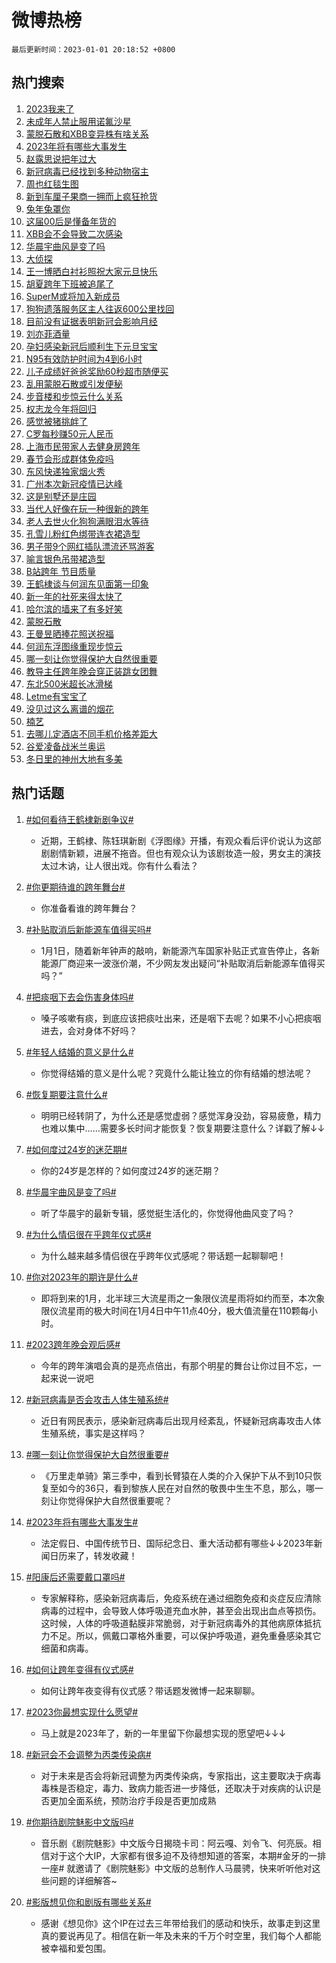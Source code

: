 # 微博热榜

`最后更新时间：2023-01-01 20:18:52 +0800`

## 热门搜索

1. [2023我来了](https://m.weibo.cn/search?containerid=100103type%3D1%26t%3D10%26q%3D%232023%E6%88%91%E6%9D%A5%E4%BA%86%23&stream_entry_id=51&isnewpage=1&extparam=seat%3D1%26pos%3D0%26dgr%3D0%26filter_type%3Drealtimehot%26c_type%3D51%26cate%3D10103%26display_time%3D1672575530%26pre_seqid%3D1672575530968025054607&luicode=10000011&lfid=106003type%253D25%2526t%253D3%2526disable_hot%253D1%2526filter_type%253Drealtimehot)
1. [未成年人禁止服用诺氟沙星](https://m.weibo.cn/search?containerid=100103type%3D1%26t%3D10%26q%3D%23%E6%9C%AA%E6%88%90%E5%B9%B4%E4%BA%BA%E7%A6%81%E6%AD%A2%E6%9C%8D%E7%94%A8%E8%AF%BA%E6%B0%9F%E6%B2%99%E6%98%9F%23&stream_entry_id=31&isnewpage=1&extparam=seat%3D1%26lcate%3D5001%26pos%3D0%26band_rank%3D1%26flag%3D1%26dgr%3D0%26q%3D%2523%25E6%259C%25AA%25E6%2588%2590%25E5%25B9%25B4%25E4%25BA%25BA%25E7%25A6%2581%25E6%25AD%25A2%25E6%259C%258D%25E7%2594%25A8%25E8%25AF%25BA%25E6%25B0%259F%25E6%25B2%2599%25E6%2598%259F%2523%26cate%3D5001%26stream_entry_id%3D31%26filter_type%3Drealtimehot%26realpos%3D1%26c_type%3D31%26display_time%3D1672575530%26pre_seqid%3D1672575530968025054607&luicode=10000011&lfid=106003type%253D25%2526t%253D3%2526disable_hot%253D1%2526filter_type%253Drealtimehot)
1. [蒙脱石散和XBB变异株有啥关系](https://m.weibo.cn/search?containerid=100103type%3D1%26t%3D10%26q%3D%23%E8%92%99%E8%84%B1%E7%9F%B3%E6%95%A3%E5%92%8CXBB%E5%8F%98%E5%BC%82%E6%A0%AA%E6%9C%89%E5%95%A5%E5%85%B3%E7%B3%BB%23&stream_entry_id=31&isnewpage=1&extparam=seat%3D1%26lcate%3D5001%26pos%3D1%26band_rank%3D2%26flag%3D1%26dgr%3D0%26q%3D%2523%25E8%2592%2599%25E8%2584%25B1%25E7%259F%25B3%25E6%2595%25A3%25E5%2592%258CXBB%25E5%258F%2598%25E5%25BC%2582%25E6%25A0%25AA%25E6%259C%2589%25E5%2595%25A5%25E5%2585%25B3%25E7%25B3%25BB%2523%26cate%3D5001%26stream_entry_id%3D31%26filter_type%3Drealtimehot%26realpos%3D2%26c_type%3D31%26display_time%3D1672575530%26pre_seqid%3D1672575530968025054607&luicode=10000011&lfid=106003type%253D25%2526t%253D3%2526disable_hot%253D1%2526filter_type%253Drealtimehot)
1. [2023年将有哪些大事发生](https://m.weibo.cn/search?containerid=100103type%3D1%26t%3D10%26q%3D%232023%E5%B9%B4%E5%B0%86%E6%9C%89%E5%93%AA%E4%BA%9B%E5%A4%A7%E4%BA%8B%E5%8F%91%E7%94%9F%23&stream_entry_id=31&isnewpage=1&extparam=seat%3D1%26lcate%3D5001%26pos%3D2%26band_rank%3D3%26flag%3D0%26dgr%3D0%26q%3D%25232023%25E5%25B9%25B4%25E5%25B0%2586%25E6%259C%2589%25E5%2593%25AA%25E4%25BA%259B%25E5%25A4%25A7%25E4%25BA%258B%25E5%258F%2591%25E7%2594%259F%2523%26cate%3D5001%26stream_entry_id%3D31%26filter_type%3Drealtimehot%26realpos%3D3%26c_type%3D31%26display_time%3D1672575530%26pre_seqid%3D1672575530968025054607&luicode=10000011&lfid=106003type%253D25%2526t%253D3%2526disable_hot%253D1%2526filter_type%253Drealtimehot)
1. [赵露思说把年过大](https://m.weibo.cn/search?containerid=100103type%3D1%26t%3D10%26q%3D%23%E8%B5%B5%E9%9C%B2%E6%80%9D%E8%AF%B4%E6%8A%8A%E5%B9%B4%E8%BF%87%E5%A4%A7%23&stream_entry_id=31&isnewpage=1&extparam=seat%3D1%26lcate%3D5001%26pos%3D3%26band_rank%3D4%26dgr%3D0%26adid%3D176425%26topic_ad%3D1%26q%3D%2523%25E8%25B5%25B5%25E9%259C%25B2%25E6%2580%259D%25E8%25AF%25B4%25E6%258A%258A%25E5%25B9%25B4%25E8%25BF%2587%25E5%25A4%25A7%2523%26cate%3D5001%26stream_entry_id%3D31%26filter_type%3Drealtimehot%26c_type%3D31%26display_time%3D1672575530%26pre_seqid%3D1672575530968025054607&luicode=10000011&lfid=106003type%253D25%2526t%253D3%2526disable_hot%253D1%2526filter_type%253Drealtimehot)
1. [新冠病毒已经找到多种动物宿主](https://m.weibo.cn/search?containerid=100103type%3D1%26t%3D10%26q%3D%23%E6%96%B0%E5%86%A0%E7%97%85%E6%AF%92%E5%B7%B2%E7%BB%8F%E6%89%BE%E5%88%B0%E5%A4%9A%E7%A7%8D%E5%8A%A8%E7%89%A9%E5%AE%BF%E4%B8%BB%23&stream_entry_id=31&isnewpage=1&extparam=seat%3D1%26lcate%3D5001%26pos%3D4%26band_rank%3D4%26flag%3D2%26dgr%3D0%26q%3D%2523%25E6%2596%25B0%25E5%2586%25A0%25E7%2597%2585%25E6%25AF%2592%25E5%25B7%25B2%25E7%25BB%258F%25E6%2589%25BE%25E5%2588%25B0%25E5%25A4%259A%25E7%25A7%258D%25E5%258A%25A8%25E7%2589%25A9%25E5%25AE%25BF%25E4%25B8%25BB%2523%26cate%3D5001%26stream_entry_id%3D31%26filter_type%3Drealtimehot%26realpos%3D4%26c_type%3D31%26display_time%3D1672575530%26pre_seqid%3D1672575530968025054607&luicode=10000011&lfid=106003type%253D25%2526t%253D3%2526disable_hot%253D1%2526filter_type%253Drealtimehot)
1. [周也红毯生图](https://m.weibo.cn/search?containerid=100103type%3D1%26t%3D10%26q%3D%23%E5%91%A8%E4%B9%9F%E7%BA%A2%E6%AF%AF%E7%94%9F%E5%9B%BE%23&stream_entry_id=31&isnewpage=1&extparam=seat%3D1%26lcate%3D5001%26pos%3D5%26band_rank%3D5%26flag%3D1%26dgr%3D0%26q%3D%2523%25E5%2591%25A8%25E4%25B9%259F%25E7%25BA%25A2%25E6%25AF%25AF%25E7%2594%259F%25E5%259B%25BE%2523%26cate%3D5001%26stream_entry_id%3D31%26filter_type%3Drealtimehot%26realpos%3D5%26c_type%3D31%26display_time%3D1672575530%26pre_seqid%3D1672575530968025054607&luicode=10000011&lfid=106003type%253D25%2526t%253D3%2526disable_hot%253D1%2526filter_type%253Drealtimehot)
1. [新到车厘子果商一拥而上疯狂抢货](https://m.weibo.cn/search?containerid=100103type%3D1%26t%3D10%26q%3D%23%E6%96%B0%E5%88%B0%E8%BD%A6%E5%8E%98%E5%AD%90%E6%9E%9C%E5%95%86%E4%B8%80%E6%8B%A5%E8%80%8C%E4%B8%8A%E7%96%AF%E7%8B%82%E6%8A%A2%E8%B4%A7%23&stream_entry_id=31&isnewpage=1&extparam=seat%3D1%26lcate%3D5001%26pos%3D6%26band_rank%3D6%26flag%3D1%26dgr%3D0%26q%3D%2523%25E6%2596%25B0%25E5%2588%25B0%25E8%25BD%25A6%25E5%258E%2598%25E5%25AD%2590%25E6%259E%259C%25E5%2595%2586%25E4%25B8%2580%25E6%258B%25A5%25E8%2580%258C%25E4%25B8%258A%25E7%2596%25AF%25E7%258B%2582%25E6%258A%25A2%25E8%25B4%25A7%2523%26cate%3D5001%26stream_entry_id%3D31%26filter_type%3Drealtimehot%26realpos%3D6%26c_type%3D31%26display_time%3D1672575530%26pre_seqid%3D1672575530968025054607&luicode=10000011&lfid=106003type%253D25%2526t%253D3%2526disable_hot%253D1%2526filter_type%253Drealtimehot)
1. [兔年兔罩你](https://m.weibo.cn/search?containerid=100103type%3D1%26t%3D10%26q%3D%23%E5%85%94%E5%B9%B4%E5%85%94%E7%BD%A9%E4%BD%A0%23&stream_entry_id=31&isnewpage=1&extparam=seat%3D1%26lcate%3D5001%26pos%3D7%26band_rank%3D7%26dgr%3D0%26adid%3D177046%26topic_ad%3D1%26q%3D%2523%25E5%2585%2594%25E5%25B9%25B4%25E5%2585%2594%25E7%25BD%25A9%25E4%25BD%25A0%2523%26cate%3D5001%26stream_entry_id%3D31%26filter_type%3Drealtimehot%26c_type%3D31%26display_time%3D1672575530%26pre_seqid%3D1672575530968025054607&luicode=10000011&lfid=106003type%253D25%2526t%253D3%2526disable_hot%253D1%2526filter_type%253Drealtimehot)
1. [这届00后是懂备年货的](https://m.weibo.cn/search?containerid=100103type%3D1%26t%3D10%26q%3D%23%E8%BF%99%E5%B1%8A00%E5%90%8E%E6%98%AF%E6%87%82%E5%A4%87%E5%B9%B4%E8%B4%A7%E7%9A%84%23&stream_entry_id=31&isnewpage=1&extparam=seat%3D1%26lcate%3D5001%26pos%3D8%26band_rank%3D7%26flag%3D1%26dgr%3D0%26q%3D%2523%25E8%25BF%2599%25E5%25B1%258A00%25E5%2590%258E%25E6%2598%25AF%25E6%2587%2582%25E5%25A4%2587%25E5%25B9%25B4%25E8%25B4%25A7%25E7%259A%2584%2523%26cate%3D5001%26stream_entry_id%3D31%26filter_type%3Drealtimehot%26realpos%3D7%26c_type%3D31%26display_time%3D1672575530%26pre_seqid%3D1672575530968025054607&luicode=10000011&lfid=106003type%253D25%2526t%253D3%2526disable_hot%253D1%2526filter_type%253Drealtimehot)
1. [XBB会不会导致二次感染](https://m.weibo.cn/search?containerid=100103type%3D1%26t%3D10%26q%3D%23XBB%E4%BC%9A%E4%B8%8D%E4%BC%9A%E5%AF%BC%E8%87%B4%E4%BA%8C%E6%AC%A1%E6%84%9F%E6%9F%93%23&stream_entry_id=31&isnewpage=1&extparam=seat%3D1%26lcate%3D5001%26pos%3D9%26band_rank%3D8%26flag%3D0%26dgr%3D0%26q%3D%2523XBB%25E4%25BC%259A%25E4%25B8%258D%25E4%25BC%259A%25E5%25AF%25BC%25E8%2587%25B4%25E4%25BA%258C%25E6%25AC%25A1%25E6%2584%259F%25E6%259F%2593%2523%26cate%3D5001%26stream_entry_id%3D31%26filter_type%3Drealtimehot%26realpos%3D8%26c_type%3D31%26display_time%3D1672575530%26pre_seqid%3D1672575530968025054607&luicode=10000011&lfid=106003type%253D25%2526t%253D3%2526disable_hot%253D1%2526filter_type%253Drealtimehot)
1. [华晨宇曲风是变了吗](https://m.weibo.cn/search?containerid=100103type%3D1%26t%3D10%26q%3D%23%E5%8D%8E%E6%99%A8%E5%AE%87%E6%9B%B2%E9%A3%8E%E6%98%AF%E5%8F%98%E4%BA%86%E5%90%97%23&stream_entry_id=31&isnewpage=1&extparam=seat%3D1%26lcate%3D5001%26pos%3D10%26band_rank%3D9%26flag%3D16%26dgr%3D0%26q%3D%2523%25E5%258D%258E%25E6%2599%25A8%25E5%25AE%2587%25E6%259B%25B2%25E9%25A3%258E%25E6%2598%25AF%25E5%258F%2598%25E4%25BA%2586%25E5%2590%2597%2523%26cate%3D5001%26stream_entry_id%3D31%26filter_type%3Drealtimehot%26realpos%3D9%26c_type%3D31%26display_time%3D1672575530%26pre_seqid%3D1672575530968025054607&luicode=10000011&lfid=106003type%253D25%2526t%253D3%2526disable_hot%253D1%2526filter_type%253Drealtimehot)
1. [大侦探](https://m.weibo.cn/search?containerid=100103type%3D1%26t%3D10%26q%3D%E5%A4%A7%E4%BE%A6%E6%8E%A2&stream_entry_id=31&isnewpage=1&extparam=seat%3D1%26lcate%3D5001%26pos%3D11%26band_rank%3D10%26flag%3D0%26dgr%3D0%26q%3D%25E5%25A4%25A7%25E4%25BE%25A6%25E6%258E%25A2%26cate%3D5001%26stream_entry_id%3D31%26filter_type%3Drealtimehot%26realpos%3D10%26c_type%3D31%26display_time%3D1672575530%26pre_seqid%3D1672575530968025054607&luicode=10000011&lfid=106003type%253D25%2526t%253D3%2526disable_hot%253D1%2526filter_type%253Drealtimehot)
1. [王一博晒白衬衫照祝大家元旦快乐](https://m.weibo.cn/search?containerid=100103type%3D1%26t%3D10%26q%3D%23%E7%8E%8B%E4%B8%80%E5%8D%9A%E6%99%92%E7%99%BD%E8%A1%AC%E8%A1%AB%E7%85%A7%E7%A5%9D%E5%A4%A7%E5%AE%B6%E5%85%83%E6%97%A6%E5%BF%AB%E4%B9%90%23&stream_entry_id=31&isnewpage=1&extparam=seat%3D1%26lcate%3D5001%26pos%3D12%26band_rank%3D11%26flag%3D1%26dgr%3D0%26q%3D%2523%25E7%258E%258B%25E4%25B8%2580%25E5%258D%259A%25E6%2599%2592%25E7%2599%25BD%25E8%25A1%25AC%25E8%25A1%25AB%25E7%2585%25A7%25E7%25A5%259D%25E5%25A4%25A7%25E5%25AE%25B6%25E5%2585%2583%25E6%2597%25A6%25E5%25BF%25AB%25E4%25B9%2590%2523%26cate%3D5001%26stream_entry_id%3D31%26filter_type%3Drealtimehot%26realpos%3D11%26c_type%3D31%26display_time%3D1672575530%26pre_seqid%3D1672575530968025054607&luicode=10000011&lfid=106003type%253D25%2526t%253D3%2526disable_hot%253D1%2526filter_type%253Drealtimehot)
1. [胡夏跨年下班被追尾了](https://m.weibo.cn/search?containerid=100103type%3D1%26t%3D10%26q%3D%23%E8%83%A1%E5%A4%8F%E8%B7%A8%E5%B9%B4%E4%B8%8B%E7%8F%AD%E8%A2%AB%E8%BF%BD%E5%B0%BE%E4%BA%86%23&stream_entry_id=31&isnewpage=1&extparam=seat%3D1%26lcate%3D5001%26pos%3D13%26band_rank%3D12%26flag%3D1%26dgr%3D0%26q%3D%2523%25E8%2583%25A1%25E5%25A4%258F%25E8%25B7%25A8%25E5%25B9%25B4%25E4%25B8%258B%25E7%258F%25AD%25E8%25A2%25AB%25E8%25BF%25BD%25E5%25B0%25BE%25E4%25BA%2586%2523%26cate%3D5001%26stream_entry_id%3D31%26filter_type%3Drealtimehot%26realpos%3D12%26c_type%3D31%26display_time%3D1672575530%26pre_seqid%3D1672575530968025054607&luicode=10000011&lfid=106003type%253D25%2526t%253D3%2526disable_hot%253D1%2526filter_type%253Drealtimehot)
1. [SuperM或将加入新成员](https://m.weibo.cn/search?containerid=100103type%3D1%26t%3D10%26q%3D%23SuperM%E6%88%96%E5%B0%86%E5%8A%A0%E5%85%A5%E6%96%B0%E6%88%90%E5%91%98%23&stream_entry_id=31&isnewpage=1&extparam=seat%3D1%26lcate%3D5001%26pos%3D14%26band_rank%3D13%26flag%3D1%26dgr%3D0%26q%3D%2523SuperM%25E6%2588%2596%25E5%25B0%2586%25E5%258A%25A0%25E5%2585%25A5%25E6%2596%25B0%25E6%2588%2590%25E5%2591%2598%2523%26cate%3D5001%26stream_entry_id%3D31%26filter_type%3Drealtimehot%26realpos%3D13%26c_type%3D31%26display_time%3D1672575530%26pre_seqid%3D1672575530968025054607&luicode=10000011&lfid=106003type%253D25%2526t%253D3%2526disable_hot%253D1%2526filter_type%253Drealtimehot)
1. [狗狗遗落服务区主人往返600公里找回](https://m.weibo.cn/search?containerid=100103type%3D1%26t%3D10%26q%3D%23%E7%8B%97%E7%8B%97%E9%81%97%E8%90%BD%E6%9C%8D%E5%8A%A1%E5%8C%BA%E4%B8%BB%E4%BA%BA%E5%BE%80%E8%BF%94600%E5%85%AC%E9%87%8C%E6%89%BE%E5%9B%9E%23&stream_entry_id=31&isnewpage=1&extparam=seat%3D1%26lcate%3D5001%26pos%3D15%26band_rank%3D14%26flag%3D0%26dgr%3D0%26q%3D%2523%25E7%258B%2597%25E7%258B%2597%25E9%2581%2597%25E8%2590%25BD%25E6%259C%258D%25E5%258A%25A1%25E5%258C%25BA%25E4%25B8%25BB%25E4%25BA%25BA%25E5%25BE%2580%25E8%25BF%2594600%25E5%2585%25AC%25E9%2587%258C%25E6%2589%25BE%25E5%259B%259E%2523%26cate%3D5001%26stream_entry_id%3D31%26filter_type%3Drealtimehot%26realpos%3D14%26c_type%3D31%26display_time%3D1672575530%26pre_seqid%3D1672575530968025054607&luicode=10000011&lfid=106003type%253D25%2526t%253D3%2526disable_hot%253D1%2526filter_type%253Drealtimehot)
1. [目前没有证据表明新冠会影响月经](https://m.weibo.cn/search?containerid=100103type%3D1%26t%3D10%26q%3D%23%E7%9B%AE%E5%89%8D%E6%B2%A1%E6%9C%89%E8%AF%81%E6%8D%AE%E8%A1%A8%E6%98%8E%E6%96%B0%E5%86%A0%E4%BC%9A%E5%BD%B1%E5%93%8D%E6%9C%88%E7%BB%8F%23&stream_entry_id=31&isnewpage=1&extparam=seat%3D1%26lcate%3D5001%26pos%3D16%26band_rank%3D15%26flag%3D0%26dgr%3D0%26q%3D%2523%25E7%259B%25AE%25E5%2589%258D%25E6%25B2%25A1%25E6%259C%2589%25E8%25AF%2581%25E6%258D%25AE%25E8%25A1%25A8%25E6%2598%258E%25E6%2596%25B0%25E5%2586%25A0%25E4%25BC%259A%25E5%25BD%25B1%25E5%2593%258D%25E6%259C%2588%25E7%25BB%258F%2523%26cate%3D5001%26stream_entry_id%3D31%26filter_type%3Drealtimehot%26realpos%3D15%26c_type%3D31%26display_time%3D1672575530%26pre_seqid%3D1672575530968025054607&luicode=10000011&lfid=106003type%253D25%2526t%253D3%2526disable_hot%253D1%2526filter_type%253Drealtimehot)
1. [刘亦菲酒量](https://m.weibo.cn/search?containerid=100103type%3D1%26t%3D10%26q%3D%23%E5%88%98%E4%BA%A6%E8%8F%B2%E9%85%92%E9%87%8F%23&stream_entry_id=31&isnewpage=1&extparam=seat%3D1%26lcate%3D5001%26pos%3D17%26band_rank%3D16%26flag%3D2%26dgr%3D0%26q%3D%2523%25E5%2588%2598%25E4%25BA%25A6%25E8%258F%25B2%25E9%2585%2592%25E9%2587%258F%2523%26cate%3D5001%26stream_entry_id%3D31%26filter_type%3Drealtimehot%26realpos%3D16%26c_type%3D31%26display_time%3D1672575530%26pre_seqid%3D1672575530968025054607&luicode=10000011&lfid=106003type%253D25%2526t%253D3%2526disable_hot%253D1%2526filter_type%253Drealtimehot)
1. [孕妇感染新冠后顺利生下元旦宝宝](https://m.weibo.cn/search?containerid=100103type%3D1%26t%3D10%26q%3D%23%E5%AD%95%E5%A6%87%E6%84%9F%E6%9F%93%E6%96%B0%E5%86%A0%E5%90%8E%E9%A1%BA%E5%88%A9%E7%94%9F%E4%B8%8B%E5%85%83%E6%97%A6%E5%AE%9D%E5%AE%9D%23&stream_entry_id=31&isnewpage=1&extparam=seat%3D1%26lcate%3D5001%26pos%3D18%26band_rank%3D17%26flag%3D0%26dgr%3D0%26q%3D%2523%25E5%25AD%2595%25E5%25A6%2587%25E6%2584%259F%25E6%259F%2593%25E6%2596%25B0%25E5%2586%25A0%25E5%2590%258E%25E9%25A1%25BA%25E5%2588%25A9%25E7%2594%259F%25E4%25B8%258B%25E5%2585%2583%25E6%2597%25A6%25E5%25AE%259D%25E5%25AE%259D%2523%26cate%3D5001%26stream_entry_id%3D31%26filter_type%3Drealtimehot%26realpos%3D17%26c_type%3D31%26display_time%3D1672575530%26pre_seqid%3D1672575530968025054607&luicode=10000011&lfid=106003type%253D25%2526t%253D3%2526disable_hot%253D1%2526filter_type%253Drealtimehot)
1. [N95有效防护时间为4到6小时](https://m.weibo.cn/search?containerid=100103type%3D1%26t%3D10%26q%3D%23N95%E6%9C%89%E6%95%88%E9%98%B2%E6%8A%A4%E6%97%B6%E9%97%B4%E4%B8%BA4%E5%88%B06%E5%B0%8F%E6%97%B6%23&stream_entry_id=31&isnewpage=1&extparam=seat%3D1%26lcate%3D5001%26pos%3D19%26band_rank%3D18%26flag%3D0%26dgr%3D0%26q%3D%2523N95%25E6%259C%2589%25E6%2595%2588%25E9%2598%25B2%25E6%258A%25A4%25E6%2597%25B6%25E9%2597%25B4%25E4%25B8%25BA4%25E5%2588%25B06%25E5%25B0%258F%25E6%2597%25B6%2523%26cate%3D5001%26stream_entry_id%3D31%26filter_type%3Drealtimehot%26realpos%3D18%26c_type%3D31%26display_time%3D1672575530%26pre_seqid%3D1672575530968025054607&luicode=10000011&lfid=106003type%253D25%2526t%253D3%2526disable_hot%253D1%2526filter_type%253Drealtimehot)
1. [儿子成绩好爸爸奖励60秒超市随便买](https://m.weibo.cn/search?containerid=100103type%3D1%26t%3D10%26q%3D%23%E5%84%BF%E5%AD%90%E6%88%90%E7%BB%A9%E5%A5%BD%E7%88%B8%E7%88%B8%E5%A5%96%E5%8A%B160%E7%A7%92%E8%B6%85%E5%B8%82%E9%9A%8F%E4%BE%BF%E4%B9%B0%23&stream_entry_id=31&isnewpage=1&extparam=seat%3D1%26lcate%3D5001%26pos%3D20%26band_rank%3D19%26flag%3D0%26dgr%3D0%26q%3D%2523%25E5%2584%25BF%25E5%25AD%2590%25E6%2588%2590%25E7%25BB%25A9%25E5%25A5%25BD%25E7%2588%25B8%25E7%2588%25B8%25E5%25A5%2596%25E5%258A%25B160%25E7%25A7%2592%25E8%25B6%2585%25E5%25B8%2582%25E9%259A%258F%25E4%25BE%25BF%25E4%25B9%25B0%2523%26cate%3D5001%26stream_entry_id%3D31%26filter_type%3Drealtimehot%26realpos%3D19%26c_type%3D31%26display_time%3D1672575530%26pre_seqid%3D1672575530968025054607&luicode=10000011&lfid=106003type%253D25%2526t%253D3%2526disable_hot%253D1%2526filter_type%253Drealtimehot)
1. [乱用蒙脱石散或引发便秘](https://m.weibo.cn/search?containerid=100103type%3D1%26t%3D10%26q%3D%23%E4%B9%B1%E7%94%A8%E8%92%99%E8%84%B1%E7%9F%B3%E6%95%A3%E6%88%96%E5%BC%95%E5%8F%91%E4%BE%BF%E7%A7%98%23&stream_entry_id=31&isnewpage=1&extparam=seat%3D1%26lcate%3D5001%26pos%3D21%26band_rank%3D20%26flag%3D1%26dgr%3D0%26q%3D%2523%25E4%25B9%25B1%25E7%2594%25A8%25E8%2592%2599%25E8%2584%25B1%25E7%259F%25B3%25E6%2595%25A3%25E6%2588%2596%25E5%25BC%2595%25E5%258F%2591%25E4%25BE%25BF%25E7%25A7%2598%2523%26cate%3D5001%26stream_entry_id%3D31%26filter_type%3Drealtimehot%26realpos%3D20%26c_type%3D31%26display_time%3D1672575530%26pre_seqid%3D1672575530968025054607&luicode=10000011&lfid=106003type%253D25%2526t%253D3%2526disable_hot%253D1%2526filter_type%253Drealtimehot)
1. [步音楼和步惊云什么关系](https://m.weibo.cn/search?containerid=100103type%3D1%26t%3D10%26q%3D%23%E6%AD%A5%E9%9F%B3%E6%A5%BC%E5%92%8C%E6%AD%A5%E6%83%8A%E4%BA%91%E4%BB%80%E4%B9%88%E5%85%B3%E7%B3%BB%23&stream_entry_id=31&isnewpage=1&extparam=seat%3D1%26lcate%3D5001%26pos%3D22%26band_rank%3D21%26flag%3D1%26dgr%3D0%26q%3D%2523%25E6%25AD%25A5%25E9%259F%25B3%25E6%25A5%25BC%25E5%2592%258C%25E6%25AD%25A5%25E6%2583%258A%25E4%25BA%2591%25E4%25BB%2580%25E4%25B9%2588%25E5%2585%25B3%25E7%25B3%25BB%2523%26cate%3D5001%26stream_entry_id%3D31%26filter_type%3Drealtimehot%26realpos%3D21%26c_type%3D31%26display_time%3D1672575530%26pre_seqid%3D1672575530968025054607&luicode=10000011&lfid=106003type%253D25%2526t%253D3%2526disable_hot%253D1%2526filter_type%253Drealtimehot)
1. [权志龙今年将回归](https://m.weibo.cn/search?containerid=100103type%3D1%26t%3D10%26q%3D%23%E6%9D%83%E5%BF%97%E9%BE%99%E4%BB%8A%E5%B9%B4%E5%B0%86%E5%9B%9E%E5%BD%92%23&stream_entry_id=31&isnewpage=1&extparam=seat%3D1%26lcate%3D5001%26pos%3D23%26band_rank%3D22%26flag%3D0%26dgr%3D0%26q%3D%2523%25E6%259D%2583%25E5%25BF%2597%25E9%25BE%2599%25E4%25BB%258A%25E5%25B9%25B4%25E5%25B0%2586%25E5%259B%259E%25E5%25BD%2592%2523%26cate%3D5001%26stream_entry_id%3D31%26filter_type%3Drealtimehot%26realpos%3D22%26c_type%3D31%26display_time%3D1672575530%26pre_seqid%3D1672575530968025054607&luicode=10000011&lfid=106003type%253D25%2526t%253D3%2526disable_hot%253D1%2526filter_type%253Drealtimehot)
1. [感觉被猪挑衅了](https://m.weibo.cn/search?containerid=100103type%3D1%26t%3D10%26q%3D%23%E6%84%9F%E8%A7%89%E8%A2%AB%E7%8C%AA%E6%8C%91%E8%A1%85%E4%BA%86%23&stream_entry_id=31&isnewpage=1&extparam=seat%3D1%26lcate%3D5001%26pos%3D24%26band_rank%3D23%26flag%3D1%26dgr%3D0%26q%3D%2523%25E6%2584%259F%25E8%25A7%2589%25E8%25A2%25AB%25E7%258C%25AA%25E6%258C%2591%25E8%25A1%2585%25E4%25BA%2586%2523%26cate%3D5001%26stream_entry_id%3D31%26filter_type%3Drealtimehot%26realpos%3D23%26c_type%3D31%26display_time%3D1672575530%26pre_seqid%3D1672575530968025054607&luicode=10000011&lfid=106003type%253D25%2526t%253D3%2526disable_hot%253D1%2526filter_type%253Drealtimehot)
1. [C罗每秒赚50元人民币](https://m.weibo.cn/search?containerid=100103type%3D1%26t%3D10%26q%3D%23C%E7%BD%97%E6%AF%8F%E7%A7%92%E8%B5%9A50%E5%85%83%E4%BA%BA%E6%B0%91%E5%B8%81%23&stream_entry_id=31&isnewpage=1&extparam=seat%3D1%26lcate%3D5001%26pos%3D25%26band_rank%3D24%26flag%3D0%26dgr%3D0%26q%3D%2523C%25E7%25BD%2597%25E6%25AF%258F%25E7%25A7%2592%25E8%25B5%259A50%25E5%2585%2583%25E4%25BA%25BA%25E6%25B0%2591%25E5%25B8%2581%2523%26cate%3D5001%26stream_entry_id%3D31%26filter_type%3Drealtimehot%26realpos%3D24%26c_type%3D31%26display_time%3D1672575530%26pre_seqid%3D1672575530968025054607&luicode=10000011&lfid=106003type%253D25%2526t%253D3%2526disable_hot%253D1%2526filter_type%253Drealtimehot)
1. [上海市民带家人去健身房跨年](https://m.weibo.cn/search?containerid=100103type%3D1%26t%3D10%26q%3D%23%E4%B8%8A%E6%B5%B7%E5%B8%82%E6%B0%91%E5%B8%A6%E5%AE%B6%E4%BA%BA%E5%8E%BB%E5%81%A5%E8%BA%AB%E6%88%BF%E8%B7%A8%E5%B9%B4%23&stream_entry_id=31&isnewpage=1&extparam=seat%3D1%26lcate%3D5001%26pos%3D26%26band_rank%3D25%26flag%3D1%26dgr%3D0%26q%3D%2523%25E4%25B8%258A%25E6%25B5%25B7%25E5%25B8%2582%25E6%25B0%2591%25E5%25B8%25A6%25E5%25AE%25B6%25E4%25BA%25BA%25E5%258E%25BB%25E5%2581%25A5%25E8%25BA%25AB%25E6%2588%25BF%25E8%25B7%25A8%25E5%25B9%25B4%2523%26cate%3D5001%26stream_entry_id%3D31%26filter_type%3Drealtimehot%26realpos%3D25%26c_type%3D31%26display_time%3D1672575530%26pre_seqid%3D1672575530968025054607&luicode=10000011&lfid=106003type%253D25%2526t%253D3%2526disable_hot%253D1%2526filter_type%253Drealtimehot)
1. [春节会形成群体免疫吗](https://m.weibo.cn/search?containerid=100103type%3D1%26t%3D10%26q%3D%23%E6%98%A5%E8%8A%82%E4%BC%9A%E5%BD%A2%E6%88%90%E7%BE%A4%E4%BD%93%E5%85%8D%E7%96%AB%E5%90%97%23&stream_entry_id=31&isnewpage=1&extparam=seat%3D1%26lcate%3D5001%26pos%3D27%26band_rank%3D26%26flag%3D1%26dgr%3D0%26q%3D%2523%25E6%2598%25A5%25E8%258A%2582%25E4%25BC%259A%25E5%25BD%25A2%25E6%2588%2590%25E7%25BE%25A4%25E4%25BD%2593%25E5%2585%258D%25E7%2596%25AB%25E5%2590%2597%2523%26cate%3D5001%26stream_entry_id%3D31%26filter_type%3Drealtimehot%26realpos%3D26%26c_type%3D31%26display_time%3D1672575530%26pre_seqid%3D1672575530968025054607&luicode=10000011&lfid=106003type%253D25%2526t%253D3%2526disable_hot%253D1%2526filter_type%253Drealtimehot)
1. [东风快递独家烟火秀](https://m.weibo.cn/search?containerid=100103type%3D1%26t%3D10%26q%3D%23%E4%B8%9C%E9%A3%8E%E5%BF%AB%E9%80%92%E7%8B%AC%E5%AE%B6%E7%83%9F%E7%81%AB%E7%A7%80%23&stream_entry_id=31&isnewpage=1&extparam=seat%3D1%26lcate%3D5001%26pos%3D28%26band_rank%3D27%26flag%3D1%26dgr%3D0%26q%3D%2523%25E4%25B8%259C%25E9%25A3%258E%25E5%25BF%25AB%25E9%2580%2592%25E7%258B%25AC%25E5%25AE%25B6%25E7%2583%259F%25E7%2581%25AB%25E7%25A7%2580%2523%26cate%3D5001%26stream_entry_id%3D31%26filter_type%3Drealtimehot%26realpos%3D27%26c_type%3D31%26display_time%3D1672575530%26pre_seqid%3D1672575530968025054607&luicode=10000011&lfid=106003type%253D25%2526t%253D3%2526disable_hot%253D1%2526filter_type%253Drealtimehot)
1. [广州本次新冠疫情已达峰](https://m.weibo.cn/search?containerid=100103type%3D1%26t%3D10%26q%3D%23%E5%B9%BF%E5%B7%9E%E6%9C%AC%E6%AC%A1%E6%96%B0%E5%86%A0%E7%96%AB%E6%83%85%E5%B7%B2%E8%BE%BE%E5%B3%B0%23&stream_entry_id=31&isnewpage=1&extparam=seat%3D1%26lcate%3D5001%26pos%3D29%26band_rank%3D28%26flag%3D0%26dgr%3D0%26q%3D%2523%25E5%25B9%25BF%25E5%25B7%259E%25E6%259C%25AC%25E6%25AC%25A1%25E6%2596%25B0%25E5%2586%25A0%25E7%2596%25AB%25E6%2583%2585%25E5%25B7%25B2%25E8%25BE%25BE%25E5%25B3%25B0%2523%26cate%3D5001%26stream_entry_id%3D31%26filter_type%3Drealtimehot%26realpos%3D28%26c_type%3D31%26display_time%3D1672575530%26pre_seqid%3D1672575530968025054607&luicode=10000011&lfid=106003type%253D25%2526t%253D3%2526disable_hot%253D1%2526filter_type%253Drealtimehot)
1. [这是别墅还是庄园](https://m.weibo.cn/search?containerid=100103type%3D1%26t%3D10%26q%3D%23%E8%BF%99%E6%98%AF%E5%88%AB%E5%A2%85%E8%BF%98%E6%98%AF%E5%BA%84%E5%9B%AD%23&stream_entry_id=31&isnewpage=1&extparam=seat%3D1%26lcate%3D5001%26pos%3D30%26band_rank%3D29%26flag%3D0%26dgr%3D0%26q%3D%2523%25E8%25BF%2599%25E6%2598%25AF%25E5%2588%25AB%25E5%25A2%2585%25E8%25BF%2598%25E6%2598%25AF%25E5%25BA%2584%25E5%259B%25AD%2523%26cate%3D5001%26stream_entry_id%3D31%26filter_type%3Drealtimehot%26realpos%3D29%26c_type%3D31%26display_time%3D1672575530%26pre_seqid%3D1672575530968025054607&luicode=10000011&lfid=106003type%253D25%2526t%253D3%2526disable_hot%253D1%2526filter_type%253Drealtimehot)
1. [当代人好像在玩一种很新的跨年](https://m.weibo.cn/search?containerid=100103type%3D1%26t%3D10%26q%3D%23%E5%BD%93%E4%BB%A3%E4%BA%BA%E5%A5%BD%E5%83%8F%E5%9C%A8%E7%8E%A9%E4%B8%80%E7%A7%8D%E5%BE%88%E6%96%B0%E7%9A%84%E8%B7%A8%E5%B9%B4%23&stream_entry_id=31&isnewpage=1&extparam=seat%3D1%26lcate%3D5001%26pos%3D31%26band_rank%3D30%26flag%3D1%26dgr%3D0%26q%3D%2523%25E5%25BD%2593%25E4%25BB%25A3%25E4%25BA%25BA%25E5%25A5%25BD%25E5%2583%258F%25E5%259C%25A8%25E7%258E%25A9%25E4%25B8%2580%25E7%25A7%258D%25E5%25BE%2588%25E6%2596%25B0%25E7%259A%2584%25E8%25B7%25A8%25E5%25B9%25B4%2523%26cate%3D5001%26stream_entry_id%3D31%26filter_type%3Drealtimehot%26realpos%3D30%26c_type%3D31%26display_time%3D1672575530%26pre_seqid%3D1672575530968025054607&luicode=10000011&lfid=106003type%253D25%2526t%253D3%2526disable_hot%253D1%2526filter_type%253Drealtimehot)
1. [老人去世火化狗狗满眼泪水等待](https://m.weibo.cn/search?containerid=100103type%3D1%26t%3D10%26q%3D%23%E8%80%81%E4%BA%BA%E5%8E%BB%E4%B8%96%E7%81%AB%E5%8C%96%E7%8B%97%E7%8B%97%E6%BB%A1%E7%9C%BC%E6%B3%AA%E6%B0%B4%E7%AD%89%E5%BE%85%23&stream_entry_id=31&isnewpage=1&extparam=seat%3D1%26lcate%3D5001%26pos%3D32%26band_rank%3D31%26flag%3D1%26dgr%3D0%26q%3D%2523%25E8%2580%2581%25E4%25BA%25BA%25E5%258E%25BB%25E4%25B8%2596%25E7%2581%25AB%25E5%258C%2596%25E7%258B%2597%25E7%258B%2597%25E6%25BB%25A1%25E7%259C%25BC%25E6%25B3%25AA%25E6%25B0%25B4%25E7%25AD%2589%25E5%25BE%2585%2523%26cate%3D5001%26stream_entry_id%3D31%26filter_type%3Drealtimehot%26realpos%3D31%26c_type%3D31%26display_time%3D1672575530%26pre_seqid%3D1672575530968025054607&luicode=10000011&lfid=106003type%253D25%2526t%253D3%2526disable_hot%253D1%2526filter_type%253Drealtimehot)
1. [孔雪儿粉红色绑带连衣裙造型](https://m.weibo.cn/search?containerid=100103type%3D1%26t%3D10%26q%3D%23%E5%AD%94%E9%9B%AA%E5%84%BF%E7%B2%89%E7%BA%A2%E8%89%B2%E7%BB%91%E5%B8%A6%E8%BF%9E%E8%A1%A3%E8%A3%99%E9%80%A0%E5%9E%8B%23&stream_entry_id=31&isnewpage=1&extparam=seat%3D1%26lcate%3D5001%26pos%3D33%26band_rank%3D32%26flag%3D1%26dgr%3D0%26q%3D%2523%25E5%25AD%2594%25E9%259B%25AA%25E5%2584%25BF%25E7%25B2%2589%25E7%25BA%25A2%25E8%2589%25B2%25E7%25BB%2591%25E5%25B8%25A6%25E8%25BF%259E%25E8%25A1%25A3%25E8%25A3%2599%25E9%2580%25A0%25E5%259E%258B%2523%26cate%3D5001%26stream_entry_id%3D31%26filter_type%3Drealtimehot%26realpos%3D32%26c_type%3D31%26display_time%3D1672575530%26pre_seqid%3D1672575530968025054607&luicode=10000011&lfid=106003type%253D25%2526t%253D3%2526disable_hot%253D1%2526filter_type%253Drealtimehot)
1. [男子带9个网红插队漂流还骂游客](https://m.weibo.cn/search?containerid=100103type%3D1%26t%3D10%26q%3D%23%E7%94%B7%E5%AD%90%E5%B8%A69%E4%B8%AA%E7%BD%91%E7%BA%A2%E6%8F%92%E9%98%9F%E6%BC%82%E6%B5%81%E8%BF%98%E9%AA%82%E6%B8%B8%E5%AE%A2%23&stream_entry_id=31&isnewpage=1&extparam=seat%3D1%26lcate%3D5001%26pos%3D34%26band_rank%3D33%26flag%3D0%26dgr%3D0%26q%3D%2523%25E7%2594%25B7%25E5%25AD%2590%25E5%25B8%25A69%25E4%25B8%25AA%25E7%25BD%2591%25E7%25BA%25A2%25E6%258F%2592%25E9%2598%259F%25E6%25BC%2582%25E6%25B5%2581%25E8%25BF%2598%25E9%25AA%2582%25E6%25B8%25B8%25E5%25AE%25A2%2523%26cate%3D5001%26stream_entry_id%3D31%26filter_type%3Drealtimehot%26realpos%3D33%26c_type%3D31%26display_time%3D1672575530%26pre_seqid%3D1672575530968025054607&luicode=10000011&lfid=106003type%253D25%2526t%253D3%2526disable_hot%253D1%2526filter_type%253Drealtimehot)
1. [喻言银色吊带裙造型](https://m.weibo.cn/search?containerid=100103type%3D1%26t%3D10%26q%3D%23%E5%96%BB%E8%A8%80%E9%93%B6%E8%89%B2%E5%90%8A%E5%B8%A6%E8%A3%99%E9%80%A0%E5%9E%8B%23&stream_entry_id=31&isnewpage=1&extparam=seat%3D1%26lcate%3D5001%26pos%3D35%26band_rank%3D34%26flag%3D1%26dgr%3D0%26q%3D%2523%25E5%2596%25BB%25E8%25A8%2580%25E9%2593%25B6%25E8%2589%25B2%25E5%2590%258A%25E5%25B8%25A6%25E8%25A3%2599%25E9%2580%25A0%25E5%259E%258B%2523%26cate%3D5001%26stream_entry_id%3D31%26filter_type%3Drealtimehot%26realpos%3D34%26c_type%3D31%26display_time%3D1672575530%26pre_seqid%3D1672575530968025054607&luicode=10000011&lfid=106003type%253D25%2526t%253D3%2526disable_hot%253D1%2526filter_type%253Drealtimehot)
1. [B站跨年 节目质量](https://m.weibo.cn/search?containerid=100103type%3D1%26t%3D10%26q%3DB%E7%AB%99%E8%B7%A8%E5%B9%B4+%E8%8A%82%E7%9B%AE%E8%B4%A8%E9%87%8F&stream_entry_id=31&isnewpage=1&extparam=seat%3D1%26lcate%3D5001%26pos%3D36%26band_rank%3D35%26flag%3D0%26dgr%3D0%26q%3DB%25E7%25AB%2599%25E8%25B7%25A8%25E5%25B9%25B4%2520%25E8%258A%2582%25E7%259B%25AE%25E8%25B4%25A8%25E9%2587%258F%26cate%3D5001%26stream_entry_id%3D31%26filter_type%3Drealtimehot%26realpos%3D35%26c_type%3D31%26display_time%3D1672575530%26pre_seqid%3D1672575530968025054607&luicode=10000011&lfid=106003type%253D25%2526t%253D3%2526disable_hot%253D1%2526filter_type%253Drealtimehot)
1. [王鹤棣谈与何润东见面第一印象](https://m.weibo.cn/search?containerid=100103type%3D1%26t%3D10%26q%3D%23%E7%8E%8B%E9%B9%A4%E6%A3%A3%E8%B0%88%E4%B8%8E%E4%BD%95%E6%B6%A6%E4%B8%9C%E8%A7%81%E9%9D%A2%E7%AC%AC%E4%B8%80%E5%8D%B0%E8%B1%A1%23&stream_entry_id=31&isnewpage=1&extparam=seat%3D1%26lcate%3D5001%26pos%3D37%26band_rank%3D36%26flag%3D1%26dgr%3D0%26q%3D%2523%25E7%258E%258B%25E9%25B9%25A4%25E6%25A3%25A3%25E8%25B0%2588%25E4%25B8%258E%25E4%25BD%2595%25E6%25B6%25A6%25E4%25B8%259C%25E8%25A7%2581%25E9%259D%25A2%25E7%25AC%25AC%25E4%25B8%2580%25E5%258D%25B0%25E8%25B1%25A1%2523%26cate%3D5001%26stream_entry_id%3D31%26filter_type%3Drealtimehot%26realpos%3D36%26c_type%3D31%26display_time%3D1672575530%26pre_seqid%3D1672575530968025054607&luicode=10000011&lfid=106003type%253D25%2526t%253D3%2526disable_hot%253D1%2526filter_type%253Drealtimehot)
1. [新一年的社死来得太快了](https://m.weibo.cn/search?containerid=100103type%3D1%26t%3D10%26q%3D%23%E6%96%B0%E4%B8%80%E5%B9%B4%E7%9A%84%E7%A4%BE%E6%AD%BB%E6%9D%A5%E5%BE%97%E5%A4%AA%E5%BF%AB%E4%BA%86%23&stream_entry_id=31&isnewpage=1&extparam=seat%3D1%26lcate%3D5001%26pos%3D38%26band_rank%3D37%26flag%3D1%26dgr%3D0%26q%3D%2523%25E6%2596%25B0%25E4%25B8%2580%25E5%25B9%25B4%25E7%259A%2584%25E7%25A4%25BE%25E6%25AD%25BB%25E6%259D%25A5%25E5%25BE%2597%25E5%25A4%25AA%25E5%25BF%25AB%25E4%25BA%2586%2523%26cate%3D5001%26stream_entry_id%3D31%26filter_type%3Drealtimehot%26realpos%3D37%26c_type%3D31%26display_time%3D1672575530%26pre_seqid%3D1672575530968025054607&luicode=10000011&lfid=106003type%253D25%2526t%253D3%2526disable_hot%253D1%2526filter_type%253Drealtimehot)
1. [哈尔滨的墙来了有多好笑](https://m.weibo.cn/search?containerid=100103type%3D1%26t%3D10%26q%3D%23%E5%93%88%E5%B0%94%E6%BB%A8%E7%9A%84%E5%A2%99%E6%9D%A5%E4%BA%86%E6%9C%89%E5%A4%9A%E5%A5%BD%E7%AC%91%23&stream_entry_id=31&isnewpage=1&extparam=seat%3D1%26lcate%3D5001%26pos%3D39%26band_rank%3D38%26flag%3D1%26dgr%3D0%26q%3D%2523%25E5%2593%2588%25E5%25B0%2594%25E6%25BB%25A8%25E7%259A%2584%25E5%25A2%2599%25E6%259D%25A5%25E4%25BA%2586%25E6%259C%2589%25E5%25A4%259A%25E5%25A5%25BD%25E7%25AC%2591%2523%26cate%3D5001%26stream_entry_id%3D31%26filter_type%3Drealtimehot%26realpos%3D38%26c_type%3D31%26display_time%3D1672575530%26pre_seqid%3D1672575530968025054607&luicode=10000011&lfid=106003type%253D25%2526t%253D3%2526disable_hot%253D1%2526filter_type%253Drealtimehot)
1. [蒙脱石散](https://m.weibo.cn/search?containerid=100103type%3D1%26t%3D10%26q%3D%23%E8%92%99%E8%84%B1%E7%9F%B3%E6%95%A3%23&stream_entry_id=31&isnewpage=1&extparam=seat%3D1%26lcate%3D5001%26pos%3D40%26band_rank%3D39%26flag%3D0%26dgr%3D0%26q%3D%2523%25E8%2592%2599%25E8%2584%25B1%25E7%259F%25B3%25E6%2595%25A3%2523%26cate%3D5001%26stream_entry_id%3D31%26filter_type%3Drealtimehot%26realpos%3D39%26c_type%3D31%26display_time%3D1672575530%26pre_seqid%3D1672575530968025054607&luicode=10000011&lfid=106003type%253D25%2526t%253D3%2526disable_hot%253D1%2526filter_type%253Drealtimehot)
1. [王曼昱晒捧花照送祝福](https://m.weibo.cn/search?containerid=100103type%3D1%26t%3D10%26q%3D%23%E7%8E%8B%E6%9B%BC%E6%98%B1%E6%99%92%E6%8D%A7%E8%8A%B1%E7%85%A7%E9%80%81%E7%A5%9D%E7%A6%8F%23&stream_entry_id=31&isnewpage=1&extparam=seat%3D1%26lcate%3D5001%26pos%3D41%26band_rank%3D40%26flag%3D0%26dgr%3D0%26q%3D%2523%25E7%258E%258B%25E6%259B%25BC%25E6%2598%25B1%25E6%2599%2592%25E6%258D%25A7%25E8%258A%25B1%25E7%2585%25A7%25E9%2580%2581%25E7%25A5%259D%25E7%25A6%258F%2523%26cate%3D5001%26stream_entry_id%3D31%26filter_type%3Drealtimehot%26realpos%3D40%26c_type%3D31%26display_time%3D1672575530%26pre_seqid%3D1672575530968025054607&luicode=10000011&lfid=106003type%253D25%2526t%253D3%2526disable_hot%253D1%2526filter_type%253Drealtimehot)
1. [何润东浮图缘重现步惊云](https://m.weibo.cn/search?containerid=100103type%3D1%26t%3D10%26q%3D%23%E4%BD%95%E6%B6%A6%E4%B8%9C%E6%B5%AE%E5%9B%BE%E7%BC%98%E9%87%8D%E7%8E%B0%E6%AD%A5%E6%83%8A%E4%BA%91%23&stream_entry_id=31&isnewpage=1&extparam=seat%3D1%26lcate%3D5001%26pos%3D42%26band_rank%3D41%26flag%3D1%26dgr%3D0%26q%3D%2523%25E4%25BD%2595%25E6%25B6%25A6%25E4%25B8%259C%25E6%25B5%25AE%25E5%259B%25BE%25E7%25BC%2598%25E9%2587%258D%25E7%258E%25B0%25E6%25AD%25A5%25E6%2583%258A%25E4%25BA%2591%2523%26cate%3D5001%26stream_entry_id%3D31%26filter_type%3Drealtimehot%26realpos%3D41%26c_type%3D31%26display_time%3D1672575530%26pre_seqid%3D1672575530968025054607&luicode=10000011&lfid=106003type%253D25%2526t%253D3%2526disable_hot%253D1%2526filter_type%253Drealtimehot)
1. [哪一刻让你觉得保护大自然很重要](https://m.weibo.cn/search?containerid=100103type%3D1%26t%3D10%26q%3D%23%E5%93%AA%E4%B8%80%E5%88%BB%E8%AE%A9%E4%BD%A0%E8%A7%89%E5%BE%97%E4%BF%9D%E6%8A%A4%E5%A4%A7%E8%87%AA%E7%84%B6%E5%BE%88%E9%87%8D%E8%A6%81%23&stream_entry_id=31&isnewpage=1&extparam=seat%3D1%26lcate%3D5001%26pos%3D43%26band_rank%3D42%26flag%3D1%26dgr%3D0%26q%3D%2523%25E5%2593%25AA%25E4%25B8%2580%25E5%2588%25BB%25E8%25AE%25A9%25E4%25BD%25A0%25E8%25A7%2589%25E5%25BE%2597%25E4%25BF%259D%25E6%258A%25A4%25E5%25A4%25A7%25E8%2587%25AA%25E7%2584%25B6%25E5%25BE%2588%25E9%2587%258D%25E8%25A6%2581%2523%26cate%3D5001%26stream_entry_id%3D31%26filter_type%3Drealtimehot%26realpos%3D42%26c_type%3D31%26display_time%3D1672575530%26pre_seqid%3D1672575530968025054607&luicode=10000011&lfid=106003type%253D25%2526t%253D3%2526disable_hot%253D1%2526filter_type%253Drealtimehot)
1. [教导主任跨年晚会穿正装跳女团舞](https://m.weibo.cn/search?containerid=100103type%3D1%26t%3D10%26q%3D%23%E6%95%99%E5%AF%BC%E4%B8%BB%E4%BB%BB%E8%B7%A8%E5%B9%B4%E6%99%9A%E4%BC%9A%E7%A9%BF%E6%AD%A3%E8%A3%85%E8%B7%B3%E5%A5%B3%E5%9B%A2%E8%88%9E%23&stream_entry_id=31&isnewpage=1&extparam=seat%3D1%26lcate%3D5001%26pos%3D44%26band_rank%3D43%26flag%3D1%26dgr%3D0%26q%3D%2523%25E6%2595%2599%25E5%25AF%25BC%25E4%25B8%25BB%25E4%25BB%25BB%25E8%25B7%25A8%25E5%25B9%25B4%25E6%2599%259A%25E4%25BC%259A%25E7%25A9%25BF%25E6%25AD%25A3%25E8%25A3%2585%25E8%25B7%25B3%25E5%25A5%25B3%25E5%259B%25A2%25E8%2588%259E%2523%26cate%3D5001%26stream_entry_id%3D31%26filter_type%3Drealtimehot%26realpos%3D43%26c_type%3D31%26display_time%3D1672575530%26pre_seqid%3D1672575530968025054607&luicode=10000011&lfid=106003type%253D25%2526t%253D3%2526disable_hot%253D1%2526filter_type%253Drealtimehot)
1. [东北500米超长冰滑梯](https://m.weibo.cn/search?containerid=100103type%3D1%26t%3D10%26q%3D%23%E4%B8%9C%E5%8C%97500%E7%B1%B3%E8%B6%85%E9%95%BF%E5%86%B0%E6%BB%91%E6%A2%AF%23&stream_entry_id=31&isnewpage=1&extparam=seat%3D1%26lcate%3D5001%26pos%3D45%26band_rank%3D44%26flag%3D1%26dgr%3D0%26q%3D%2523%25E4%25B8%259C%25E5%258C%2597500%25E7%25B1%25B3%25E8%25B6%2585%25E9%2595%25BF%25E5%2586%25B0%25E6%25BB%2591%25E6%25A2%25AF%2523%26cate%3D5001%26stream_entry_id%3D31%26filter_type%3Drealtimehot%26realpos%3D44%26c_type%3D31%26display_time%3D1672575530%26pre_seqid%3D1672575530968025054607&luicode=10000011&lfid=106003type%253D25%2526t%253D3%2526disable_hot%253D1%2526filter_type%253Drealtimehot)
1. [Letme有宝宝了](https://m.weibo.cn/search?containerid=100103type%3D1%26t%3D10%26q%3D%23Letme%E6%9C%89%E5%AE%9D%E5%AE%9D%E4%BA%86%23&stream_entry_id=31&isnewpage=1&extparam=seat%3D1%26lcate%3D5001%26pos%3D46%26band_rank%3D45%26flag%3D0%26dgr%3D0%26q%3D%2523Letme%25E6%259C%2589%25E5%25AE%259D%25E5%25AE%259D%25E4%25BA%2586%2523%26cate%3D5001%26stream_entry_id%3D31%26filter_type%3Drealtimehot%26realpos%3D45%26c_type%3D31%26display_time%3D1672575530%26pre_seqid%3D1672575530968025054607&luicode=10000011&lfid=106003type%253D25%2526t%253D3%2526disable_hot%253D1%2526filter_type%253Drealtimehot)
1. [没见过这么离谱的烟花](https://m.weibo.cn/search?containerid=100103type%3D1%26t%3D10%26q%3D%23%E6%B2%A1%E8%A7%81%E8%BF%87%E8%BF%99%E4%B9%88%E7%A6%BB%E8%B0%B1%E7%9A%84%E7%83%9F%E8%8A%B1%23&stream_entry_id=31&isnewpage=1&extparam=seat%3D1%26lcate%3D5001%26pos%3D47%26band_rank%3D46%26flag%3D1%26dgr%3D0%26q%3D%2523%25E6%25B2%25A1%25E8%25A7%2581%25E8%25BF%2587%25E8%25BF%2599%25E4%25B9%2588%25E7%25A6%25BB%25E8%25B0%25B1%25E7%259A%2584%25E7%2583%259F%25E8%258A%25B1%2523%26cate%3D5001%26stream_entry_id%3D31%26filter_type%3Drealtimehot%26realpos%3D46%26c_type%3D31%26display_time%3D1672575530%26pre_seqid%3D1672575530968025054607&luicode=10000011&lfid=106003type%253D25%2526t%253D3%2526disable_hot%253D1%2526filter_type%253Drealtimehot)
1. [楠艺](https://m.weibo.cn/search?containerid=100103type%3D1%26t%3D10%26q%3D%E6%A5%A0%E8%89%BA&stream_entry_id=31&isnewpage=1&extparam=seat%3D1%26lcate%3D5001%26pos%3D48%26band_rank%3D47%26flag%3D0%26dgr%3D0%26q%3D%25E6%25A5%25A0%25E8%2589%25BA%26cate%3D5001%26stream_entry_id%3D31%26filter_type%3Drealtimehot%26realpos%3D47%26c_type%3D31%26display_time%3D1672575530%26pre_seqid%3D1672575530968025054607&luicode=10000011&lfid=106003type%253D25%2526t%253D3%2526disable_hot%253D1%2526filter_type%253Drealtimehot)
1. [去哪儿定酒店不同手机价格差距大](https://m.weibo.cn/search?containerid=100103type%3D1%26t%3D10%26q%3D%23%E5%8E%BB%E5%93%AA%E5%84%BF%E5%AE%9A%E9%85%92%E5%BA%97%E4%B8%8D%E5%90%8C%E6%89%8B%E6%9C%BA%E4%BB%B7%E6%A0%BC%E5%B7%AE%E8%B7%9D%E5%A4%A7%23&stream_entry_id=31&isnewpage=1&extparam=seat%3D1%26lcate%3D5001%26pos%3D49%26band_rank%3D48%26flag%3D1%26dgr%3D0%26q%3D%2523%25E5%258E%25BB%25E5%2593%25AA%25E5%2584%25BF%25E5%25AE%259A%25E9%2585%2592%25E5%25BA%2597%25E4%25B8%258D%25E5%2590%258C%25E6%2589%258B%25E6%259C%25BA%25E4%25BB%25B7%25E6%25A0%25BC%25E5%25B7%25AE%25E8%25B7%259D%25E5%25A4%25A7%2523%26cate%3D5001%26stream_entry_id%3D31%26filter_type%3Drealtimehot%26realpos%3D48%26c_type%3D31%26display_time%3D1672575530%26pre_seqid%3D1672575530968025054607&luicode=10000011&lfid=106003type%253D25%2526t%253D3%2526disable_hot%253D1%2526filter_type%253Drealtimehot)
1. [谷爱凌备战米兰奥运](https://m.weibo.cn/search?containerid=100103type%3D1%26t%3D10%26q%3D%23%E8%B0%B7%E7%88%B1%E5%87%8C%E5%A4%87%E6%88%98%E7%B1%B3%E5%85%B0%E5%A5%A5%E8%BF%90%23&stream_entry_id=31&isnewpage=1&extparam=seat%3D1%26lcate%3D5001%26pos%3D50%26band_rank%3D49%26flag%3D0%26dgr%3D0%26q%3D%2523%25E8%25B0%25B7%25E7%2588%25B1%25E5%2587%258C%25E5%25A4%2587%25E6%2588%2598%25E7%25B1%25B3%25E5%2585%25B0%25E5%25A5%25A5%25E8%25BF%2590%2523%26cate%3D5001%26stream_entry_id%3D31%26filter_type%3Drealtimehot%26realpos%3D49%26c_type%3D31%26display_time%3D1672575530%26pre_seqid%3D1672575530968025054607&luicode=10000011&lfid=106003type%253D25%2526t%253D3%2526disable_hot%253D1%2526filter_type%253Drealtimehot)
1. [冬日里的神州大地有多美](https://m.weibo.cn/search?containerid=100103type%3D1%26t%3D10%26q%3D%23%E5%86%AC%E6%97%A5%E9%87%8C%E7%9A%84%E7%A5%9E%E5%B7%9E%E5%A4%A7%E5%9C%B0%E6%9C%89%E5%A4%9A%E7%BE%8E%23&stream_entry_id=31&isnewpage=1&extparam=seat%3D1%26lcate%3D5001%26pos%3D51%26band_rank%3D50%26flag%3D1%26dgr%3D0%26q%3D%2523%25E5%2586%25AC%25E6%2597%25A5%25E9%2587%258C%25E7%259A%2584%25E7%25A5%259E%25E5%25B7%259E%25E5%25A4%25A7%25E5%259C%25B0%25E6%259C%2589%25E5%25A4%259A%25E7%25BE%258E%2523%26cate%3D5001%26stream_entry_id%3D31%26filter_type%3Drealtimehot%26realpos%3D50%26c_type%3D31%26display_time%3D1672575530%26pre_seqid%3D1672575530968025054607&luicode=10000011&lfid=106003type%253D25%2526t%253D3%2526disable_hot%253D1%2526filter_type%253Drealtimehot)

## 热门话题

1. [#如何看待王鹤棣新剧争议#](https://m.weibo.cn/search?containerid=231522type%3D1%26t%3D10%26q%3D%23%E5%A6%82%E4%BD%95%E7%9C%8B%E5%BE%85%E7%8E%8B%E9%B9%A4%E6%A3%A3%E6%96%B0%E5%89%A7%E4%BA%89%E8%AE%AE%23&stream_entry_id=128&isnewpage=1&extparam=seat%3D1%26lcate%3D5004%26pos%3D1-0-0%26cate%3D5004%26dgr%3D0%26unitid%3D1672413768964%26c_type%3D128%26display_time%3D1672575531%26pre_seqid%3D1672575531898031348116&luicode=10000011&lfid=231648_-_4)
    - 近期，王鹤棣、陈钰琪新剧《浮图缘》开播，有观众看后评价说认为这部剧剧情新颖，进展不拖沓。但也有观众认为该剧妆造一般，男女主的演技太过木讷，让人很出戏。你有什么看法？

1. [#你更期待谁的跨年舞台#](https://m.weibo.cn/search?containerid=231522type%3D1%26t%3D10%26q%3D%23%E4%BD%A0%E6%9B%B4%E6%9C%9F%E5%BE%85%E8%B0%81%E7%9A%84%E8%B7%A8%E5%B9%B4%E8%88%9E%E5%8F%B0%23&stream_entry_id=128&isnewpage=1&extparam=seat%3D1%26lcate%3D5004%26pos%3D1-0-1%26cate%3D5004%26dgr%3D0%26unitid%3D1672479450539%26c_type%3D128%26display_time%3D1672575531%26pre_seqid%3D1672575531898031348116&luicode=10000011&lfid=231648_-_4)
    - 你准备看谁的跨年舞台？

1. [#补贴取消后新能源车值得买吗#](https://m.weibo.cn/search?containerid=231522type%3D1%26t%3D10%26q%3D%23%E8%A1%A5%E8%B4%B4%E5%8F%96%E6%B6%88%E5%90%8E%E6%96%B0%E8%83%BD%E6%BA%90%E8%BD%A6%E5%80%BC%E5%BE%97%E4%B9%B0%E5%90%97%23&stream_entry_id=128&isnewpage=1&extparam=seat%3D1%26lcate%3D5004%26pos%3D1-0-2%26cate%3D5004%26dgr%3D0%26unitid%3D1672543342853%26c_type%3D128%26display_time%3D1672575531%26pre_seqid%3D1672575531898031348116&luicode=10000011&lfid=231648_-_4)
    - 1月1日，随着新年钟声的敲响，新能源汽车国家补贴正式宣告停止，各新能源厂商迎来一波涨价潮，不少网友发出疑问“补贴取消后新能源车值得买吗？”

1. [#把痰咽下去会伤害身体吗#](https://m.weibo.cn/search?containerid=231522type%3D1%26t%3D10%26q%3D%23%E6%8A%8A%E7%97%B0%E5%92%BD%E4%B8%8B%E5%8E%BB%E4%BC%9A%E4%BC%A4%E5%AE%B3%E8%BA%AB%E4%BD%93%E5%90%97%23&stream_entry_id=128&isnewpage=1&extparam=seat%3D1%26lcate%3D5004%26pos%3D1-0-3%26cate%3D5004%26dgr%3D0%26unitid%3D1672444636237%26c_type%3D128%26display_time%3D1672575531%26pre_seqid%3D1672575531898031348116&luicode=10000011&lfid=231648_-_4)
    - 嗓子咳嗽有痰，到底应该把痰吐出来，还是咽下去呢？如果不小心把痰咽进去，会对身体不好吗？

1. [#年轻人结婚的意义是什么#](https://m.weibo.cn/search?containerid=231522type%3D1%26t%3D10%26q%3D%23%E5%B9%B4%E8%BD%BB%E4%BA%BA%E7%BB%93%E5%A9%9A%E7%9A%84%E6%84%8F%E4%B9%89%E6%98%AF%E4%BB%80%E4%B9%88%23&stream_entry_id=128&isnewpage=1&extparam=seat%3D1%26lcate%3D5004%26pos%3D1-0-4%26cate%3D5004%26dgr%3D0%26unitid%3D1672444326240%26c_type%3D128%26display_time%3D1672575531%26pre_seqid%3D1672575531898031348116&luicode=10000011&lfid=231648_-_4)
    - 你觉得结婚的意义是什么呢？究竟什么能让独立的你有结婚的想法呢？

1. [#恢复期要注意什么#](https://m.weibo.cn/search?containerid=231522type%3D1%26t%3D10%26q%3D%23%E6%81%A2%E5%A4%8D%E6%9C%9F%E8%A6%81%E6%B3%A8%E6%84%8F%E4%BB%80%E4%B9%88%23&stream_entry_id=128&isnewpage=1&extparam=seat%3D1%26lcate%3D5004%26pos%3D1-0-5%26cate%3D5004%26dgr%3D0%26unitid%3D1672405086290%26c_type%3D128%26display_time%3D1672575531%26pre_seqid%3D1672575531898031348116&luicode=10000011&lfid=231648_-_4)
    - 明明已经转阴了，为什么还是感觉虚弱？感觉浑身没劲，容易疲惫，精力也难以集中……需要多长时间才能恢复？恢复期要注意什么？详戳了解↓↓

1. [#如何度过24岁的迷茫期#](https://m.weibo.cn/search?containerid=231522type%3D1%26t%3D10%26q%3D%23%E5%A6%82%E4%BD%95%E5%BA%A6%E8%BF%8724%E5%B2%81%E7%9A%84%E8%BF%B7%E8%8C%AB%E6%9C%9F%23&stream_entry_id=128&isnewpage=1&extparam=seat%3D1%26lcate%3D5004%26pos%3D1-0-6%26cate%3D5004%26dgr%3D0%26unitid%3D1672546616585%26c_type%3D128%26display_time%3D1672575531%26pre_seqid%3D1672575531898031348116&luicode=10000011&lfid=231648_-_4)
    - 你的24岁是怎样的？如何度过24岁的迷茫期？

1. [#华晨宇曲风是变了吗#](https://m.weibo.cn/search?containerid=231522type%3D1%26t%3D10%26q%3D%23%E5%8D%8E%E6%99%A8%E5%AE%87%E6%9B%B2%E9%A3%8E%E6%98%AF%E5%8F%98%E4%BA%86%E5%90%97%23&stream_entry_id=128&isnewpage=1&extparam=seat%3D1%26lcate%3D5004%26pos%3D1-0-7%26cate%3D5004%26dgr%3D0%26unitid%3D1672568793723%26c_type%3D128%26display_time%3D1672575531%26pre_seqid%3D1672575531898031348116&luicode=10000011&lfid=231648_-_4)
    - 听了华晨宇的最新专辑，感觉挺生活化的，你觉得他曲风变了吗？

1. [#为什么情侣很在乎跨年仪式感#](https://m.weibo.cn/search?containerid=231522type%3D1%26t%3D10%26q%3D%23%E4%B8%BA%E4%BB%80%E4%B9%88%E6%83%85%E4%BE%A3%E5%BE%88%E5%9C%A8%E4%B9%8E%E8%B7%A8%E5%B9%B4%E4%BB%AA%E5%BC%8F%E6%84%9F%23&stream_entry_id=128&isnewpage=1&extparam=seat%3D1%26lcate%3D5004%26pos%3D1-0-8%26cate%3D5004%26dgr%3D0%26unitid%3D1672544829491%26c_type%3D128%26display_time%3D1672575531%26pre_seqid%3D1672575531898031348116&luicode=10000011&lfid=231648_-_4)
    - 为什么越来越多情侣很在乎跨年仪式感呢？带话题一起聊聊吧！

1. [#你对2023年的期许是什么#](https://m.weibo.cn/search?containerid=231522type%3D1%26t%3D10%26q%3D%23%E4%BD%A0%E5%AF%B92023%E5%B9%B4%E7%9A%84%E6%9C%9F%E8%AE%B8%E6%98%AF%E4%BB%80%E4%B9%88%23&stream_entry_id=128&isnewpage=1&extparam=seat%3D1%26lcate%3D5004%26pos%3D1-0-9%26cate%3D5004%26dgr%3D0%26unitid%3D1672493265473%26c_type%3D128%26display_time%3D1672575531%26pre_seqid%3D1672575531898031348116&luicode=10000011&lfid=231648_-_4)
    - 即将到来的1月，北半球三大流星雨之一象限仪流星雨将如约而至，本次象限仪流星雨的极大时间在1月4日中午11点40分，极大值流量在110颗每小时。

1. [#2023跨年晚会观后感#](https://m.weibo.cn/search?containerid=231522type%3D1%26t%3D10%26q%3D%232023%E8%B7%A8%E5%B9%B4%E6%99%9A%E4%BC%9A%E8%A7%82%E5%90%8E%E6%84%9F%23&stream_entry_id=128&isnewpage=1&extparam=seat%3D1%26lcate%3D5004%26pos%3D1-0-10%26cate%3D5004%26dgr%3D0%26unitid%3D1672559510529%26c_type%3D128%26display_time%3D1672575531%26pre_seqid%3D1672575531898031348116&luicode=10000011&lfid=231648_-_4)
    - 今年的跨年演唱会真的是亮点倍出，有那个明星的舞台让你过目不忘，一起来说一说吧

1. [#新冠病毒是否会攻击人体生殖系统#](https://m.weibo.cn/search?containerid=231522type%3D1%26t%3D10%26q%3D%23%E6%96%B0%E5%86%A0%E7%97%85%E6%AF%92%E6%98%AF%E5%90%A6%E4%BC%9A%E6%94%BB%E5%87%BB%E4%BA%BA%E4%BD%93%E7%94%9F%E6%AE%96%E7%B3%BB%E7%BB%9F%23&stream_entry_id=128&isnewpage=1&extparam=seat%3D1%26lcate%3D5004%26pos%3D1-0-11%26cate%3D5004%26dgr%3D0%26unitid%3D1672473444374%26c_type%3D128%26display_time%3D1672575531%26pre_seqid%3D1672575531898031348116&luicode=10000011&lfid=231648_-_4)
    - 近日有网民表示，感染新冠病毒后出现月经紊乱，怀疑新冠病毒攻击人体生殖系统，事实是这样吗？

1. [#哪一刻让你觉得保护大自然很重要#](https://m.weibo.cn/search?containerid=231522type%3D1%26t%3D10%26q%3D%23%E5%93%AA%E4%B8%80%E5%88%BB%E8%AE%A9%E4%BD%A0%E8%A7%89%E5%BE%97%E4%BF%9D%E6%8A%A4%E5%A4%A7%E8%87%AA%E7%84%B6%E5%BE%88%E9%87%8D%E8%A6%81%23&stream_entry_id=128&isnewpage=1&extparam=seat%3D1%26lcate%3D5004%26pos%3D1-0-12%26cate%3D5004%26dgr%3D0%26unitid%3D1672574496054%26c_type%3D128%26display_time%3D1672575531%26pre_seqid%3D1672575531898031348116&luicode=10000011&lfid=231648_-_4)
    - 《万里走单骑》第三季中，看到长臂猿在人类的介入保护下从不到10只恢复至如今的36只，看到黎族人民在对自然的敬畏中生生不息，那么，哪一刻让你觉得保护大自然很重要呢？

1. [#2023年将有哪些大事发生#](https://m.weibo.cn/search?containerid=231522type%3D1%26t%3D10%26q%3D%232023%E5%B9%B4%E5%B0%86%E6%9C%89%E5%93%AA%E4%BA%9B%E5%A4%A7%E4%BA%8B%E5%8F%91%E7%94%9F%23&stream_entry_id=128&isnewpage=1&extparam=seat%3D1%26lcate%3D5004%26pos%3D1-0-13%26cate%3D5004%26dgr%3D0%26unitid%3D1672551417724%26c_type%3D128%26display_time%3D1672575531%26pre_seqid%3D1672575531898031348116&luicode=10000011&lfid=231648_-_4)
    - 法定假日、中国传统节日、国际纪念日、重大活动都有哪些↓↓2023年新闻日历来了，转发收藏！

1. [#阳康后还需要戴口罩吗#](https://m.weibo.cn/search?containerid=231522type%3D1%26t%3D10%26q%3D%23%E9%98%B3%E5%BA%B7%E5%90%8E%E8%BF%98%E9%9C%80%E8%A6%81%E6%88%B4%E5%8F%A3%E7%BD%A9%E5%90%97%23&stream_entry_id=128&isnewpage=1&extparam=seat%3D1%26lcate%3D5004%26pos%3D1-0-14%26cate%3D5004%26dgr%3D0%26unitid%3D1672474352545%26c_type%3D128%26display_time%3D1672575531%26pre_seqid%3D1672575531898031348116&luicode=10000011&lfid=231648_-_4)
    - 专家解释称，感染新冠病毒后，免疫系统在通过细胞免疫和炎症反应清除病毒的过程中，会导致人体呼吸道充血水肿，甚至会出现出血点等损伤。这时候，人体的呼吸道黏膜非常脆弱，对于新冠病毒外的其他病原体抵抗力不足。所以，佩戴口罩格外重要，可以保护呼吸道，避免重叠感染其它细菌和病毒。

1. [#如何让跨年变得有仪式感#](https://m.weibo.cn/search?containerid=231522type%3D1%26t%3D10%26q%3D%23%E5%A6%82%E4%BD%95%E8%AE%A9%E8%B7%A8%E5%B9%B4%E5%8F%98%E5%BE%97%E6%9C%89%E4%BB%AA%E5%BC%8F%E6%84%9F%23&stream_entry_id=128&isnewpage=1&extparam=seat%3D1%26lcate%3D5004%26pos%3D1-0-15%26cate%3D5004%26dgr%3D0%26unitid%3D1672444642629%26c_type%3D128%26display_time%3D1672575531%26pre_seqid%3D1672575531898031348116&luicode=10000011&lfid=231648_-_4)
    - 如何让跨年夜变得有仪式感？带话题发微博一起来聊聊。

1. [#2023你最想实现什么愿望#](https://m.weibo.cn/search?containerid=231522type%3D1%26t%3D10%26q%3D%232023%E4%BD%A0%E6%9C%80%E6%83%B3%E5%AE%9E%E7%8E%B0%E4%BB%80%E4%B9%88%E6%84%BF%E6%9C%9B%23&stream_entry_id=128&isnewpage=1&extparam=seat%3D1%26lcate%3D5004%26pos%3D1-0-16%26cate%3D5004%26dgr%3D0%26unitid%3D1672484276694%26c_type%3D128%26display_time%3D1672575531%26pre_seqid%3D1672575531898031348116&luicode=10000011&lfid=231648_-_4)
    - 马上就是2023年了，新的一年里留下你最想实现的愿望吧↓↓↓

1. [#新冠会不会调整为丙类传染病#](https://m.weibo.cn/search?containerid=231522type%3D1%26t%3D10%26q%3D%23%E6%96%B0%E5%86%A0%E4%BC%9A%E4%B8%8D%E4%BC%9A%E8%B0%83%E6%95%B4%E4%B8%BA%E4%B8%99%E7%B1%BB%E4%BC%A0%E6%9F%93%E7%97%85%23&stream_entry_id=128&isnewpage=1&extparam=seat%3D1%26lcate%3D5004%26pos%3D1-0-17%26cate%3D5004%26dgr%3D0%26unitid%3D1672492051357%26c_type%3D128%26display_time%3D1672575531%26pre_seqid%3D1672575531898031348116&luicode=10000011&lfid=231648_-_4)
    - 对于未来是否会将新冠调整为丙类传染病，专家指出，这主要取决于病毒毒株是否稳定，毒力、致病力能否进一步降低，还取决于对疾病的认识是否更加全面系统，预防治疗手段是否更加成熟

1. [#你期待剧院魅影中文版吗#](https://m.weibo.cn/search?containerid=231522type%3D1%26t%3D10%26q%3D%23%E4%BD%A0%E6%9C%9F%E5%BE%85%E5%89%A7%E9%99%A2%E9%AD%85%E5%BD%B1%E4%B8%AD%E6%96%87%E7%89%88%E5%90%97%23&stream_entry_id=128&isnewpage=1&extparam=seat%3D1%26lcate%3D5004%26pos%3D1-0-18%26cate%3D5004%26dgr%3D0%26unitid%3D1672416524239%26c_type%3D128%26display_time%3D1672575531%26pre_seqid%3D1672575531898031348116&luicode=10000011&lfid=231648_-_4)
    - 音乐剧《剧院魅影》中文版今日揭晓卡司：阿云嘎、刘令飞、何亮辰。相信对于这个大IP，大家都有很多迫不及待想知道的答案，本期#金牙的一排一座# 就邀请了《剧院魅影》中文版的总制作人马晨骋，快来听听他对这些问题的详细解答~

1. [#影版想见你和剧版有哪些关系#](https://m.weibo.cn/search?containerid=231522type%3D1%26t%3D10%26q%3D%23%E5%BD%B1%E7%89%88%E6%83%B3%E8%A7%81%E4%BD%A0%E5%92%8C%E5%89%A7%E7%89%88%E6%9C%89%E5%93%AA%E4%BA%9B%E5%85%B3%E7%B3%BB%23&stream_entry_id=128&isnewpage=1&extparam=seat%3D1%26lcate%3D5004%26pos%3D1-0-19%26cate%3D5004%26dgr%3D0%26unitid%3D1672560417593%26c_type%3D128%26display_time%3D1672575531%26pre_seqid%3D1672575531898031348116&luicode=10000011&lfid=231648_-_4)
    - 感谢《想见你》这个IP在过去三年带给我们的感动和快乐，故事走到这里真的要说再见了。相信在新一年及未来的千万个时空里，我们每个人都能被幸福和爱包围。

